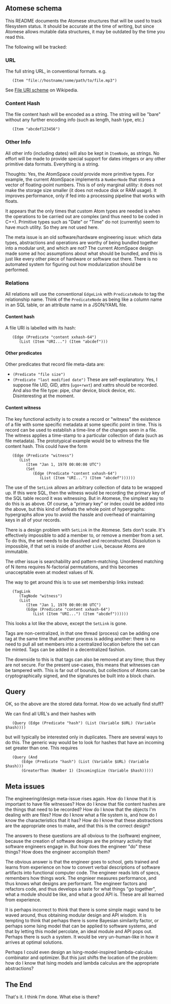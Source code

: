 Atomese schema
--------------
This README documents the Atomese structures that will be used to
track filesystem status. It should be accurate at the time of writing,
but since Atomese allows mutable data structures, it may be outdated
by the time you read this.

The following will be tracked:

### URL
The full string URL, in conventional formats. e.g.
```
   (Item "file://hostname/some/path/to/file.mp3")
```
See [File URI scheme](https://en.wikipedia.org/wiki/File_URI_scheme)
on Wikipedia.

### Content Hash
The file content hash will be encoded as a string. The string will be
"bare" without any further encoding info (such as length, hash type, etc.)
```
   (Item "abcdef123456")
```

### Other Info
All other info (including dates) will also be kept in `ItemNode`, as
strings.  No effort will be made to provide special support for dates
integers or any other primitive data formats. Everything is a string.

Thoughts: Yes, the AtomSpace *could* provide more primitive types.
For example, the current AtomSpace implements a `NumberNode` that
stores a vector of floating-point numbers. This is of only marginal
utility: it does not make the storage size smaller (it does not reduce
disk or RAM usage). It improves performance, only if fed into a
processing pipeline that works with floats.

It appears that the only times that custom Atom types are needed is
when the operations to be carried out are complex (and thus need to
be coded in C++). Primitive types such as "Date" or "Time" do not
(currently) seem to have much utility. So they are not used here.

The meta issue is an old software/hardware engineering issue: which
data types, abstractions and operations are worthy of being bundled
together into a modular unit, and which are not? The current AtomSpace
design made some ad hoc assumptions about what should be bundled, and
this is just like every other piece of hardware or software out there.
There is no automated system for figuring out how modularization should
be performed.

### Relations
All relations will use the conventional `EdgeLink` with `PredicateNode`
to tag the relationship name. Think of the `PredicateNode` as being like
a column name in an SQL table, or an attribute name in a JSON/YAML file.

#### Content hash
A file URI is labelled with its hash:
```
   (Edge (Predicate "content xxhash-64")
      (List (Item "URI...") (Item "abcdef")))
```

#### Other predicates
Other predicates that record file meta-data are:
* `(Predicate "file size")`
* `(Predicate "last modified date")`
These are self-explanatory. Yes, I suppose file UID, GID, attrs
(`ugo+rwxt`) and xattrs should be recorded. And also the file type:
pipe, char device, block device, etc. Disinteresting at the moment.

#### Content witness
The key functional activity is to create a record or "witness" the
existence of a file with some specific metadata at some specific point
in time. This is record can be used to establish a time-line of the
changes seen in a file.  The witness applies a time-stamp to a particular
collection of data (such as file metadata). The prototypical example
would be to witness the file content hash. This could have the form
```
   (Edge (Predicate "witness")
      (List
         (Item "Jan 1, 1970 00:00:00 UTC")
         (Set
            (Edge (Predicate "content xxhash-64")
               (List (Item "URI...") (Item "abcdef"))))))
```
The use of the `SetLink` allows an arbitrary collection of data to be
wrapped up. If this were SQL, then the witness would be recording the
primary key of the SQL table record it was witnessing. But in Atomese,
the simplest way to do this is as above. Of course, a "primary key" or
index could be added into the above, but this kind of defeats the whole
point of hypergraphs: hypergraphs allow you to avoid the hassle and
overhead of maintaining keys in all of your records.

There is a design problem with `SetLink` in the Atomese. Sets don't
scale. It's effectively impossible to add a member to, or remove a
member from a set. To do this, the set needs to be dissolved and
reconstructed.  Dissolution is impossible, if that set is inside of
another `Link`, because Atoms are immutable.

The other issue is searchability and pattern-matching.  Unordered
matching of N items requires N-factorial permutations, and this becomes
unacceptable even at modest values of N.

The way to get around this is to use set membership links instead:
```
   (TagLink
      (TagNode "witness")
      (List
         (Item "Jan 1, 1970 00:00:00 UTC")
         (Edge (Predicate "content xxhash-64")
            (List (Item "URI...") (Item "abcdef"))))))
```
This looks a lot like the above, except the `SetLink` is gone.

Tags are non-centralized, in that one thread (process) can be adding
one tag at the same time that another process is adding another: there
is no need to pull all set members into a centralized location before
the set can be minted. Tags can be added in a decentralized fashion.

The downside to this is that tags can also be removed at any time; thus
they are not secure. For the present use-cases, this means that witnesses
can be tampered with. This is far out of bounds, but collections of Atoms
can be cryptographically signed, and the signatures be built into a block
chain.

Query
-----
OK, so the above are the stored data format. How do we actually find
stuff?

We can find all URL's and their hashes with
```
   (Query (Edge (Predicate "hash") (List (Variable $URL) (Variable $hash))))
```
but will typically be interested only in duplicates. There are several
ways to do this. The generic way would be to look for hashes that have
an incoming set greater than one. This requires
```
   (Query (And
       (Edge (Predicate "hash") (List (Variable $URL) (Variable $hash)))
       (GreaterThan (Number 1) (IncomingSize (Variable $hash)))))
```



Meta issues
-----------
The engineering/design meta-issue rises again.  How do I know that it is
important to have file witnesses? How do I know that file content hashes
are the things that need to be recorded? How do I know that the objects
I'm dealing with are files? How do I know what a file system is, and how
do I know the characteristics that it has? How do I know that these
abstractions are the appropriate ones to make, and that this is the
correct design?

The answers to these questions are all obvious to the (software) engineer,
because the creation of software designs are the primary activity that
software engineers engage in. But how does the engineer "do" these things?
How does the engineer accomplish them?

The obvious answer is that the engineer goes to school, gets trained and
learns from experience on how to convert verbal descriptions of software
artifacts into functional computer code. The engineer reads lots of specs,
remembers how things work. The engnieer measures performance, and thus
knows what designs are performant. The engineer factors and refactors code,
and thus develops a taste for what things "go together", what a module
should be like, and what a good API is. These are all learned from
experience.

It is perhaps incorrect to think that there is some simple magic wand to
be waved around, thus obtaining modular design and API wisdom. It is
tempting to think that perhaps there is some Bayesian similarity factor,
or perhaps some Ising model that can be applied to software systems, and
that by letting this model percolate, an ideal module and API pops out.
Perhaps there is such a system. It would be very un-human-like in how it
arrives at optimal solutions.

Perhaps I could even design an Ising-model-inspired lambda-calculus
combinator and optimizer. But this just shifts the location of the
problem: how do I know that Ising models and lambda calculus are the
appropriate abstractions?


The End
-------
That's it. I think I'm done. What else is there?
